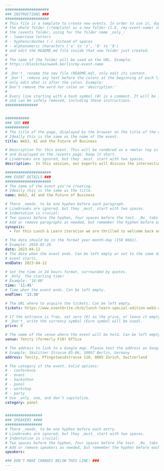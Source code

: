 ```yaml
---
####################
### INSTRUCTIONS ###
####################
# This file is a template to create new events. In order to use it, duplicate
# the whole folder (/template) as a new folder (I.E. /my-event-name) inside of
# the /events folder, using for the folder name _only_:
# - lowercase letters
# - hyphens/dashes (-) instead of spaces
# - alphanumeric characters ('a' to 'z', '0' to '9')
# and edit the README.md file inside that new folder just created.
#
# The name of the folder will be used on the URL. Example:
# https://blockchainweek.berlin/my-event-name
#
# _Don't_ rename the new file (README.md), only edit its content.
# _Don't_ remove any text before the colons at the beginning of each line,
# only edit what is after the colon. Example:
# Don't remove the word nor colon on 'description:'
#
# Every line starting with a hash symbol (#) is a comment. It will be ignored
# and can be safely removed, including these instructions.
###############


###########
### SEO ###
###########
# The title of the page, displayed by the browser on the title of the window.
# Ideally this is the same as the name of the event.
title: Web3, AI and the Future of Business

# Description for this event. This will be rendered as a <meta> tag in the HTML,
# and displayed on the /events page. Keep it short.
# Linebreaks are ignored, but they _must_ start with two spaces.
description:  In this session, our experts will discuss the intersection of Web3 and AI, the potential impact on the future of business, and the challenges of adopting these technologies.

#####################
### EVENT DETAILS ###
#####################
# The name of the event you're creating.
# Ideally this is the same as the title.
name: Web3, AI and the Future of Business

# There _needs_ to be one hyphen before each paragraph.
# Linebreaks are ignored, but they _must_ start with two spaces.
# Indentation is crucial:
# Two spaces before the hyphen, four spaces before the text. _No_ tabs allowed.
# Add or remove paragraphs as needed, but remember the hyphen before each entry.
synopsis:
  - For this Lunch & Learn iteration we are thrilled to welcome back one of our alumni - Blockparty (formerly Vylto) from Incubation Batch 8. We are looking forward to hosting them together with a range of top-notch panelists like Mathias Studach from SDX, Marc Hauser from Tenity (formerly F10), Adam Lovasz from Blockparty, to create a meaningful dialogue around the future of Web3. Web3 and AI are rapidly evolving technologies that are transforming the way businesses operate. Web3 is changing what it means to exist online through advancements in digital identity and data ownership, while AI is being leveraged as a partner to business automations. In this session, our experts will discuss the intersection of Web3 and AI, the potential impact on the future of business, and the challenges of adopting these technologies.

# The date should be in the format year-month-day (ISO 8601).
# Example: 2018-02-28
date: 2023-04-12
# The date when the event ends. Can be left empty or set to the same day the
# event starts.
endDate: 2023-04-12

# Set the time in 24 hours format, surrounded by quotes.
# _Only_ the starting time!
# Example: '18:00'
time: '11:45'
# Time when the event ends. Can be left empty.
endTime: '13:30'

# The URL where to acquire the tickets. Can be left empty.
tickets: https://www.eventbrite.ch/e/lunch-learn-special-edition-web3-ai-and-the-future-of-business-tickets-578670708667

# If the entrance is free, set zero (0) as the price, or leave it empty.
# _Don't_ write the currency symbol (Euro symbol will be used).
price: 0

# The name of the venue where the event will be held. Can be left empty.
venue: Tenity (formerly F10) Office

# The address to link to a Google map. Please test the address on Google Maps.
# Example: Skalitzer Strasse 85-86, 10997 Berlin, Germany
address: Tenity, Pfingstweidstrasse 110, 8005 Zürich, Switzerland

# The category of the event. Valid options:
# - conference
# - event
# - hackathon
# - panel
# - workshop
# - party
# Use _only_ one, and don't capitalize.
category: panel


#################
### SPEAKERS ####
#################
# There _needs_ to be one hyphen before each entry.
# Linebreaks are ignored, but they _must_ start with two spaces.
# Indentation is crucial:
# Two spaces before the hyphen, four spaces before the text. _No_ tabs allowed.
# Add or remove speakers as needed, but remember the hyphen before each entry.
speakers:

### DON'T MAKE CHANGES BELOW THIS LINE! ###
---
```


<!-- ### DON'T MAKE CHANGES BELOW THIS LINE! ### -->

<Event-Content/>
